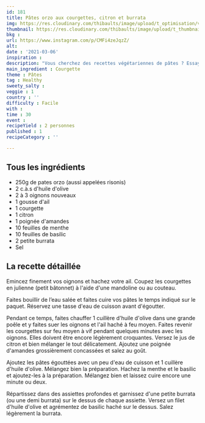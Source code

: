 ```yaml
---
id: 181
title: Pâtes orzo aux courgettes, citron et burrata
img: https://res.cloudinary.com/thibaults/image/upload/t_optimisation/v1615050681/Recipes/20210306_orzo_burrata_courgettes.jpg
thumbnail: https://res.cloudinary.com/thibaults/image/upload/t_thumbnail_josie/v1615050681/Recipes/20210306_orzo_burrata_courgettes.jpg
bkg : 
url: https://www.instagram.com/p/CMFi4zeJqzZ/
alt: 
date : '2021-03-06'
inspiration : 
description: "Vous cherchez des recettes végétariennes de pâtes ? Essayez ces pâtes orzo aux courgettes, citron et burrata"
main_ingredient : Courgette
theme : Pâtes
tag : Healthy
sweety_salty : 
veggie : 1
country : ''
difficulty : Facile
with : 
time : 30
event : 
recipeYield : 2 personnes
published : 1
recipeCategory : ''

---
```


## Tous les ingrédients
- 250g de pates orzo (aussi appelées risonis)
- 2 c.à.s d'huile d'olive
- 2 à 3 oignons nouveaux
- 1 gousse d'ail
- 1 courgette
- 1 citron
- 1 poignée d'amandes
- 10 feuilles de menthe
- 10 feuilles de basilic
- 2 petite burrata
- Sel

## La recette détaillée
Emincez finement vos oignons et hachez votre ail. Coupez les courgettes en julienne (petit bâtonnet) à l'aide d'une mandoline ou au couteau.

Faites bouillir de l’eau salée et faites cuire vos pâtes le temps indiqué sur le paquet. Réservez une tasse d'eau de cuisson avant d'égoutter.

Pendant ce temps, faites chauffer 1 cuillère d'huile d'olive dans une grande poêle et y faites suer les oignons et l'ail haché à feu moyen. Faites revenir les courgettes sur feu moyen à vif pendant quelques minutes avec les oignons. Elles doivent être encore légèrement croquantes. Versez le jus de citron et bien mélanger le tout délicatement. Ajoutez une poignée d'amandes grossièrement concassées et salez au goût.

Ajoutez les pâtes égouttées avec un peu d'eau de cuisson et 1 cuillère d'huile d'olive. Mélangez bien la préparation. Hachez la menthe et le basilic et ajoutez-les à la préparation. Mélangez bien et laissez cuire encore une minute ou deux.

Répartissez dans des assiettes profondes et garnissez d'une petite burrata (ou une demi burrata) sur le dessus de chaque assiette. Versez un filet d'huile d'olive et agrémentez de basilic haché sur le dessus. Salez légèrement la burrata.